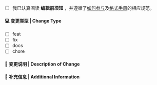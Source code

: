 - [ ] 我已认真阅读 **编辑前须知** ，并遵循了[如何参与](https://scnusw.online/intro/htc/)及[格式手册](https://scnusw.online/intro/format/)的相应规范。

<!-- 完成内容后，将上述 [ ] 替换为 [x]。 -->

#### 💻 变更类型 | Change Type

<!-- 勾选即将 [ ] 替换为 [x]。 -->

- [ ] feat    <!-- 引入新功能 -->
- [ ] fix    <!-- 修复内容无关的 bug -->
- [ ] docs    <!-- 添加新内容 / 修改手册内容 -->
- [ ] chore    <!-- 与手册内容无关的变更 -->

#### 🔀 变更说明 | Description of Change

<!-- 
感谢您的 Pull Request ，请提供此 Pull Request 的变更说明
-->

#### 📝 补充信息 | Additional Information

<!-- 
请添加与此 Pull Request 相关的补充信息
-->